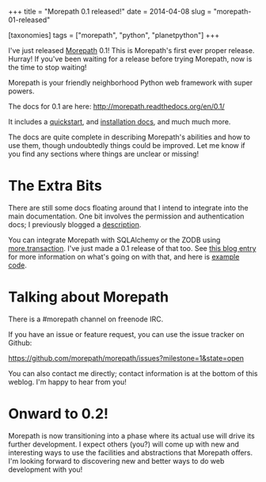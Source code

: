 +++
title = "Morepath 0.1 released!"
date = 2014-04-08
slug = "morepath-01-released"

[taxonomies]
tags = ["morepath", "python", "planetpython"]
+++

I've just released [Morepath](http://morepath.readthedocs.org/) 0.1!
This is Morepath's first ever proper release. Hurray! If you've been
waiting for a release before trying Morepath, now is the time to stop
waiting!

Morepath is your friendly neighborhood Python web framework with super
powers.

The docs for 0.1 are here: <http://morepath.readthedocs.org/en/0.1/>

It includes a
[quickstart](http://morepath.readthedocs.org/en/0.1/quickstart.html),
and [installation
docs](http://morepath.readthedocs.org/en/0.1/installation.html), and
much much more.

The docs are quite complete in describing Morepath's abilities and how
to use them, though undoubtedly things could be improved. Let me know if
you find any sections where things are unclear or missing!

# The Extra Bits

There are still some docs floating around that I intend to integrate
into the main documentation. One bit involves the permission and
authentication docs; I previously blogged a
[description](http://blog.startifact.com/posts/morepath-security.html).

You can integrate Morepath with SQLAlchemy or the ZODB using
[more.transaction](http://pypi.python.org/pypi/more.transaction). I've
just made a 0.1 release of that too. See [this blog
entry](http://blog.startifact.com/posts/racing-the-morepath-sqlalchemy-integration.html)
for more information on what's going on with that, and here is [example
code](https://github.com/morepath/morepath_sqlalchemy).

# Talking about Morepath

There is a \#morepath channel on freenode IRC.

If you have an issue or feature request, you can use the issue tracker
on Github:

<https://github.com/morepath/morepath/issues?milestone=1&state=open>

You can also contact me directly; contact information is at the bottom
of this weblog. I'm happy to hear from you!

# Onward to 0.2!

Morepath is now transitioning into a phase where its actual use will
drive its further development. I expect others (you?) will come up with
new and interesting ways to use the facilities and abstractions that
Morepath offers. I'm looking forward to discovering new and better ways
to do web development with you!
